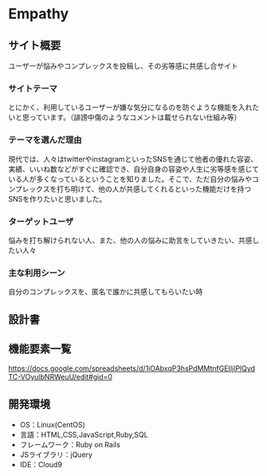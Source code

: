 # Empathy

## サイト概要
ユーザーが悩みやコンプレックスを投稿し、その劣等感に共感し合サイト

### サイトテーマ
とにかく、利用しているユーザーが嫌な気分になるのを防ぐような機能を入れたいと思っています。（誹謗中傷のようなコメントは載せられない仕組み等）

### テーマを選んだ理由
現代では、人々はtwitterやinstagramといったSNSを通じて他者の優れた容姿、実績、いいね数などがすぐに確認でき、自分自身の容姿や人生に劣等感を感じている人が多くなっているということを知りました。そこで、ただ自分の悩みやコンプレックスを打ち明けて、他の人が共感してくれるといった機能だけを持つSNSを作りたいと思いました。

### ターゲットユーザ
悩みを打ち解けられない人、また、他の人の悩みに助言をしていきたい、共感したい人々

### 主な利用シーン
自分のコンプレックスを、匿名で誰かに共感してもらいたい時

## 設計書


## 機能要素一覧
https://docs.google.com/spreadsheets/d/1iOAbxqP3hsPdMMtnfGEIIjlPlQydTC-VOyulbNRWeuU/edit#gid=0

## 開発環境
- OS：Linux(CentOS)
- 言語：HTML,CSS,JavaScript,Ruby,SQL
- フレームワーク：Ruby on Rails
- JSライブラリ：jQuery
- IDE：Cloud9
